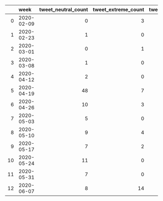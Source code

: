 |    | week       |   tweet_neutral_count |   tweet_extreme_count |   tweet_count |
|---:|:-----------|----------------------:|----------------------:|--------------:|
|  0 | 2020-02-09 |                     0 |                     3 |             3 |
|  1 | 2020-02-23 |                     1 |                     0 |             1 |
|  2 | 2020-03-01 |                     0 |                     1 |             1 |
|  3 | 2020-03-08 |                     1 |                     0 |             1 |
|  4 | 2020-04-12 |                     2 |                     0 |             2 |
|  5 | 2020-04-19 |                    48 |                     7 |            55 |
|  6 | 2020-04-26 |                    10 |                     3 |            13 |
|  7 | 2020-05-03 |                     5 |                     0 |             5 |
|  8 | 2020-05-10 |                     9 |                     4 |            13 |
|  9 | 2020-05-17 |                     7 |                     2 |             9 |
| 10 | 2020-05-24 |                    11 |                     0 |            11 |
| 11 | 2020-05-31 |                     7 |                     0 |             7 |
| 12 | 2020-06-07 |                     8 |                    14 |            22 |